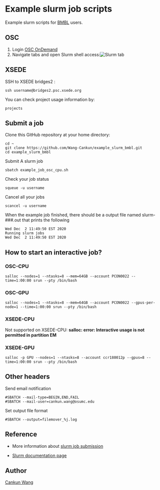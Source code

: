 # Example slurm job scripts

Example slurm scripts for [BMBL](https://u.osu.edu/bmbl/) users.

## OSC

1. Login [OSC OnDemand](https://ondemand.osc.edu/pun/sys/dashboard)
2. Navigate tabs and open Slurm shell access:![Slurm tab](./img/tab-open-slrum.png)

## XSEDE

SSH to XSEDE bridges2 :

```{shell}
ssh username@bridges2.psc.xsede.org
```

You can check project usage information by:

```{shell}
projects
```
## Submit a job

Clone this GitHub repository at your home directory:

```{shell}
cd ~
git clone https://github.com/Wang-Cankun/example_slurm_bmbl.git
cd example_slurm_bmbl

```
Submit A slurm job
   
```{shell}
sbatch example_job_osc_cpu.sh
```

Check your job status

```
squeue -u username
```

Cancel all your jobs

```
scancel -u username
```

When the example job finished, there should be a output file named slurm-###.out that prints the following
   
```{shell}
Wed Dec  2 11:49:50 EST 2020
Running slurm jobs
Wed Dec  2 11:49:50 EST 2020
```
## How to start an interactive job?

### OSC-CPU
```
salloc --nodes=1 --ntasks=8 --mem=64GB --account PCON0022 --time=1:00:00 srun --pty /bin/bash
```
### OSC-GPU
```
salloc --nodes=1 --ntasks=8 --mem=64GB --account PCON0022 --gpus-per-node=1 --time=1:00:00 srun --pty /bin/bash
```

### XSEDE-CPU

Not supported on XSEDE-CPU:
**salloc: error: Interactive usage is not permitted in partition EM**
<!--
```
#salloc -p EM --nodes=1 --mem=128GB --ntasks=8 --account ccr180012p --time=1:00:00 srun --pty /bin/bash
```
-->
### XSEDE-GPU
```
salloc -p GPU --nodes=1 --ntasks=8 --account ccr180012p --gpus=8 --time=1:00:00 srun --pty /bin/bash
```

## Other headers

Send email notification

```{bash}
#SBATCH --mail-type=BEGIN,END,FAIL
#SBATCH --mail-user=cankun.wang@osumc.edu
```

Set output file format
```{bash}
#SBATCH --output=filemover_%j.log
```

## Reference

- More information about [slurm job submission](https://www.osc.edu/supercomputing/batch-processing-at-osc/job-submission)

- [Slurm documentation page](https://www.osc.edu/supercomputing/knowledge-base/slurm_migration)

## Author

[Cankun Wang](https://github.com/Wang-Cankun)
